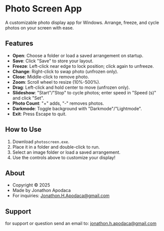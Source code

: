 # Photo Screen App

A customizable photo display app for Windows. Arrange, freeze, and cycle photos on your screen with ease.



## Features
- **Open**: Choose a folder or load a saved arrangement on startup.
- **Save**: Click "Save" to store your layout.
- **Freeze**: Left-click near edge to lock position; click again to unfreeze.
- **Change**: Right-click to swap photo (unfrozen only).
- **Close**: Middle-click to remove photo.
- **Zoom**: Scroll wheel to resize (10%-500%).
- **Drag**: Left-click and hold center to move (unfrozen only).
- **Slideshow**: "Start"/"Stop" to cycle photos; enter speed in "Speed (s)" and click "Set".
- **Photo Count**: "+" adds, "-" removes photos.
- **Darkmode**: Toggle background with "Darkmode"/"Lightmode".
- **Exit**: Press Escape to quit.

## How to Use
1. Download `photoscreen.exe`.
2. Place it in a folder and double-click to run.
3. Select an image folder or load a saved arrangement.
4. Use the controls above to customize your display!

## About
- Copyright © 2025
- Made by Jonathon Apodaca
- For inquiries: Jonathon.H.Apodaca@gmail.com

## Support
for support or question send an email to: jonathon.h.apodaca@gmail.com
